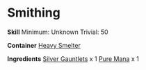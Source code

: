 <!-- TITLE: Silver Manastone Gauntlets -->
<!-- SUBTITLE:  -->
# Smithing
**Skill**
Minimum: Unknown
Trivial: 50

**Container**
[Heavy Smelter](heavy-smelter)

**Ingredients**
[Silver Gauntlets](silver-gauntlets) x 1
[Pure Mana](pure-mana) x 1